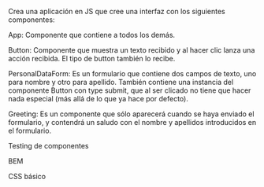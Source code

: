 Crea una aplicación en JS que cree una interfaz con los siguientes componentes:

App: Componente que contiene a todos los demás.

Button: Componente que muestra un texto recibido y al hacer clic lanza una acción recibida. El tipo de button también lo recibe.

PersonalDataForm: Es un formulario que contiene dos campos de texto, uno para nombre y otro para apellido. También contiene una instancia del componente Button con type submit, que al ser clicado no tiene que hacer nada especial (más allá de lo que ya hace por defecto).

Greeting: Es un componente que sólo aparecerá cuando se haya enviado el formulario, y contendrá un saludo con el nombre y apellidos introducidos en el formulario.

Testing de componentes

BEM

CSS básico
